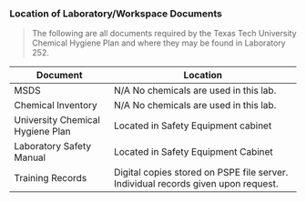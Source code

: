 ### Location of Laboratory/Workspace Documents

> The following are all documents required by the Texas Tech University Chemical Hygiene Plan and where they may be found in Laboratory 252.

Document | Location
--- | ---
MSDS | N/A No chemicals are used in this lab.
Chemical Inventory | N/A No chemicals are used in this lab.
University Chemical Hygiene Plan | Located in Safety Equipment cabinet
Laboratory Safety Manual | Located in Safety Equipment Cabinet
Training Records | Digital copies stored on PSPE file server. Individual records given upon request.
